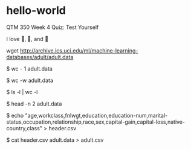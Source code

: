 # hello-world
QTM 350 Week 4 Quiz: Test Yourself

I love :strawberry:, :volleyball:, and :dog: 

wget http://archive.ics.uci.edu/ml/machine-learning-databases/adult/adult.data

$ wc - 1 adult.data

$ wc -w adult.data

$ ls -l <folder> | wc -l

$ head -n 2 adult.data

$ echo "age,workclass,fnlwgt,education,education-num,marital-status,occupation,relationship,race,sex,capital-gain,capital-loss,native-country,class" > header.csv 

$ cat header.csv adult.data > adult.csv


